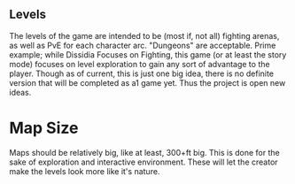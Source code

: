 ## Levels

The levels of the game are intended to be (most if, not all) fighting
arenas, as well as PvE for each character arc. "Dungeons" are
acceptable. Prime example; while Dissidia Focuses on Fighting, this game
(or at least the story mode) focuses on level exploration to gain
any sort of advantage to the player. Though as of current, this is just one
big idea, there is no definite version that will be completed as a1 game yet.
Thus the project is open new ideas.

# Map Size
Maps should be relatively big, like at least, 300+ft big. This is done for the
sake of exploration and interactive environment. These will let the creator make
the levels look more like it's nature.
